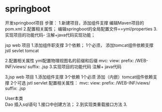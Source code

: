 # springboot
开发springboot项目 步骤：
1.新建项目，添加组件支撑
编辑Maven项目的pom.xml
2.配置相关属性；
编辑springboot的全局配置文件==yml/properties
3.实现项目的功能代码-
注解+java代码实现功能；


jsp web 项目
1.添加组件职支撑
3个依赖；
1个必须，
添加tomcat组件依赖支撑
jstl   sevlet tomcat


2.配置相关属性
yml配置物理视图名的前缀和后缀
 mvc:
    view:
      prefix: /WEB-INF/views/
      suffix: .jsp
3.实现项目的功能代码 
注解+ java代码


3,jsp  web 项目
1.添加组件支撑
  3个依赖
  1个必须
  添加（内嵌）tomcat组件依赖支撑
  2个可选
  jstl    servlet
配置相关属性：
  mvc:
    view:
      prefix: /WEB-INF/views/
      suffix: .jsp


User本类   
Dao  插入sql语句
    1.接口中创建方法；
    2.到实现类重载接口方法
    3.
    
       
